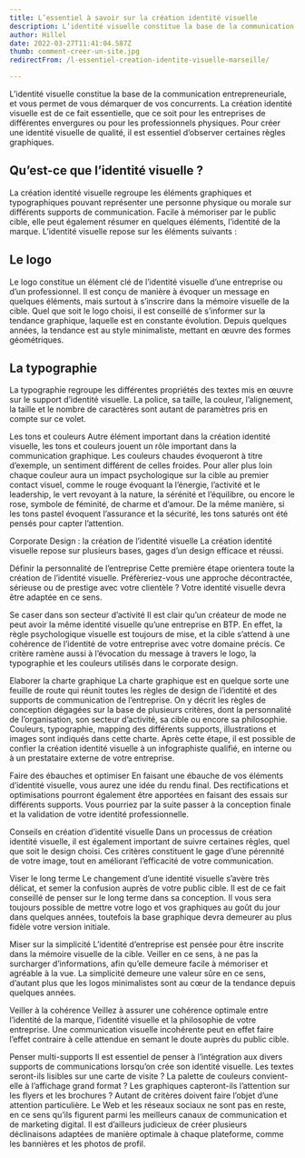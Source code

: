 ```yaml
---
title: L’essentiel à savoir sur la création identité visuelle
description: L’identité visuelle constitue la base de la communication entrepreneuriale, et vous permet de vous démarquer de vos concurrents.
author: Hillel
date: 2022-03-27T11:41:04.587Z
thumb: comment-creer-un-site.jpg
redirectFrom: /l-essentiel-creation-identite-visuelle-marseille/

---
```


L’identité visuelle constitue la base de la communication entrepreneuriale, et vous permet de vous démarquer de vos concurrents. La création identité visuelle est de ce fait essentielle, que ce soit pour les entreprises de différentes envergures ou pour les professionnels physiques. Pour créer une identité visuelle de qualité, il est essentiel d’observer certaines règles graphiques. 

## Qu’est-ce que l’identité visuelle ?
La création identité visuelle regroupe les éléments graphiques et typographiques pouvant représenter une personne physique ou morale sur différents supports de communication. Facile à mémoriser par le public cible, elle peut également résumer en quelques éléments, l’identité de la marque. L’identité visuelle repose sur les éléments suivants :

## Le logo
Le logo constitue un élément clé de l’identité visuelle d’une entreprise ou d’un professionnel. Il est conçu de manière à évoquer un message en quelques éléments, mais surtout à s’inscrire dans la mémoire visuelle de la cible. Quel que soit le logo choisi, il est conseillé de s’informer sur la tendance graphique, laquelle est en constante évolution. Depuis quelques années, la tendance est au style minimaliste, mettant en œuvre des formes géométriques.

## La typographie
La typographie regroupe les différentes propriétés des textes mis en œuvre sur le support d’identité visuelle. La police, sa taille, la couleur, l’alignement, la taille et le nombre de caractères sont autant de paramètres pris en compte sur ce volet. 

Les tons et couleurs
Autre élément important dans la création identité visuelle, les tons et couleurs jouent un rôle important dans la communication graphique. Les couleurs chaudes évoqueront à titre d’exemple, un sentiment différent de celles froides. Pour aller plus loin chaque couleur aura un impact psychologique sur la cible au premier contact visuel, comme le rouge évoquant la l’énergie, l’activité et le leadership, le vert revoyant à la nature, la sérénité et l’équilibre, ou encore le rose, symbole de féminité, de charme et d’amour. De la même manière, si les tons pastel évoquent l’assurance et la sécurité, les tons saturés ont été pensés pour capter l’attention.

Corporate Design : la création de l’identité visuelle
La création identité visuelle repose sur plusieurs bases, gages d’un design efficace et réussi.

Définir la personnalité de l’entreprise
Cette première étape orientera toute la création de l’identité visuelle. Préfèreriez-vous une approche décontractée, sérieuse ou de prestige avec votre clientèle ? Votre identité visuelle devra être adaptée en ce sens. 

Se caser dans son secteur d’activité
Il est clair qu’un créateur de mode ne peut avoir la même identité visuelle qu’une entreprise en BTP. En effet, la règle psychologique visuelle est toujours de mise, et la cible s’attend à une cohérence de l’identité de votre entreprise avec votre domaine précis. Ce critère ramène aussi à l’évocation du message à travers le logo, la typographie et les couleurs utilisés dans le corporate design.

Elaborer la charte graphique
La charte graphique est en quelque sorte une feuille de route qui réunit toutes les règles de design de l’identité et des supports de communication de l’entreprise. On y décrit les règles de conception dégagées sur la base de plusieurs critères, dont la personnalité de l’organisation, son secteur d’activité, sa cible ou encore sa philosophie. Couleurs, typographie, mapping des différents supports, illustrations et images sont indiqués dans cette charte. Après cette étape, il est possible de confier la création identité visuelle à un infographiste qualifié, en interne ou à un prestataire externe de votre entreprise. 

Faire des ébauches et optimiser 
En faisant une ébauche de vos éléments d’identité visuelle, vous aurez une idée du rendu final. Des rectifications et optimisations pourront également être apportées en faisant des essais sur différents supports. Vous pourriez par la suite passer à la conception finale et la validation de votre identité professionnelle.

Conseils en création d’identité visuelle
Dans un processus de création identité visuelle, il est également important de suivre certaines règles, quel que soit le design choisi. Ces critères constituent le gage d’une pérennité de votre image, tout en améliorant l’efficacité de votre communication. 

Viser le long terme
Le changement d’une identité visuelle s’avère très délicat, et semer la confusion auprès de votre public cible. Il est de ce fait conseillé de penser sur le long terme dans sa conception. Il vous sera toujours possible de mettre votre logo et vos graphiques au goût du jour dans quelques années, toutefois la base graphique devra demeurer au plus fidèle votre version initiale. 

Miser sur la simplicité
L’identité d’entreprise est pensée pour être inscrite dans la mémoire visuelle de la cible. Veiller en ce sens, à ne pas la surcharger d’informations, afin qu’elle demeure facile à mémoriser et agréable à la vue. La simplicité demeure une valeur sûre en ce sens, d’autant plus que les logos minimalistes sont au cœur de la tendance depuis quelques années. 

Veiller à la cohérence
Veillez à assurer une cohérence optimale entre l’identité de la marque, l’identité visuelle et la philosophie de votre entreprise. Une communication visuelle incohérente peut en effet faire l’effet contraire à celle attendue en semant le doute auprès du public cible.   

Penser multi-supports
Il est essentiel de penser à l’intégration aux divers supports de communications lorsqu’on crée son identité visuelle. Les textes seront-ils lisibles sur une carte de visite ? La palette de couleurs convient-elle à l’affichage grand format ? Les graphiques capteront-ils l’attention sur les flyers et les brochures ? Autant de critères doivent faire l’objet d’une attention particulière. Le Web et les réseaux sociaux ne sont pas en reste, en ce sens qu’ils figurent parmi les meilleurs canaux de communication et de marketing digital. Il est d’ailleurs judicieux de créer plusieurs déclinaisons adaptées de manière optimale à chaque plateforme, comme les bannières et les photos de profil. 